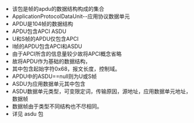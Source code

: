  * 该包是帧的apdu的数据结构构成的集合
 * ApplicationProtocolDataUnit--应用协议数据单元
 * APDU是104帧的数据结构
 * APDU包含APCI ASDU
 * U和S帧的APDU仅包含APCI
 * I帧的APDU包含APCI和ASDU
 * 由于APCI所含的信息量较少故将APCI概念省略
 * 故将APDU作为基础的数据结构，
 * 其中包含起始字符0x68，报文长度，控制域。
 * APDU中的ASDU==null则为U或S帧
 * ASDU为应用数据单元其中包含
 * ASDU数据单元类型，可变限定词，传输原因，源地址，应用数据单元地址，数据帧
 * 数据帧由于类型不同结构也不尽相同。
 * 详见 asdu 包